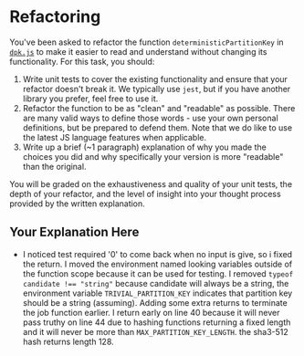 # Refactoring

You've been asked to refactor the function `deterministicPartitionKey` in [`dpk.js`](dpk.js) to make it easier to read and understand without changing its functionality. For this task, you should:

1. Write unit tests to cover the existing functionality and ensure that your refactor doesn't break it. We typically use `jest`, but if you have another library you prefer, feel free to use it.
2. Refactor the function to be as "clean" and "readable" as possible. There are many valid ways to define those words - use your own personal definitions, but be prepared to defend them. Note that we do like to use the latest JS language features when applicable.
3. Write up a brief (~1 paragraph) explanation of why you made the choices you did and why specifically your version is more "readable" than the original.

You will be graded on the exhaustiveness and quality of your unit tests, the depth of your refactor, and the level of insight into your thought process provided by the written explanation.

## Your Explanation Here
- I noticed test required '0' to come back when no input is give, so i fixed the return. I moved the environment named looking variables outside of the function scope because it can be used for testing. I removed `typeof candidate !== "string"` because candidate will always be a string, the environment variable `TRIVIAL_PARTITION_KEY` indicates that partition key should be a string (assuming). Adding some extra returns to terminate the job function earlier. I return early on line 40 because it will never pass truthy on line 44 due to hashing functions returning a fixed length and it will never be more than `MAX_PARTITION_KEY_LENGTH`. the sha3-512 hash returns length 128.
